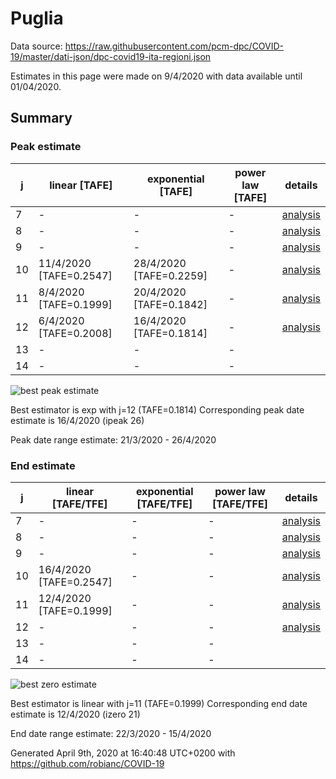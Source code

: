 # Puglia


Data source: https://raw.githubusercontent.com/pcm-dpc/COVID-19/master/dati-json/dpc-covid19-ita-regioni.json

Estimates in this page were made on 9/4/2020 with data available until 01/04/2020.


## Summary 

### Peak estimate 
|j|linear [TAFE]|exponential [TAFE]|power law [TAFE]|details|
|---|----|-----------|---------|-------|
|7|-|-|-|[analysis](COVID-19_puglia_j7_2020-04-01.md)|
|8|-|-|-|[analysis](COVID-19_puglia_j8_2020-04-01.md)|
|9|-|-|-|[analysis](COVID-19_puglia_j9_2020-04-01.md)|
|10|11/4/2020 [TAFE=0.2547]|28/4/2020 [TAFE=0.2259]|-|[analysis](COVID-19_puglia_j10_2020-04-01.md)|
|11|8/4/2020 [TAFE=0.1999]|20/4/2020 [TAFE=0.1842]|-|[analysis](COVID-19_puglia_j11_2020-04-01.md)|
|12|6/4/2020 [TAFE=0.2008]|16/4/2020 [TAFE=0.1814]|-|[analysis](COVID-19_puglia_j12_2020-04-01.md)|
|13|-|-|-||
|14|-|-|-||

![best peak estimate](COVID-19_puglia_j12_2020-04-01.png)

Best estimator is exp with j=12 (TAFE=0.1814)
Corresponding peak date estimate is 16/4/2020 (ipeak 26)


Peak date range estimate: 21/3/2020 - 26/4/2020

### End estimate 
|j|linear [TAFE/TFE]|exponential [TAFE/TFE]|power law [TAFE/TFE]|details|
|---|----|-----------|---------|-------|
|7|-|-|-|[analysis](COVID-19_puglia_j7_2020-04-01.md)|
|8|-|-|-|[analysis](COVID-19_puglia_j8_2020-04-01.md)|
|9|-|-|-|[analysis](COVID-19_puglia_j9_2020-04-01.md)|
|10|16/4/2020 [TAFE=0.2547]|-|-|[analysis](COVID-19_puglia_j10_2020-04-01.md)|
|11|12/4/2020 [TAFE=0.1999]|-|-|[analysis](COVID-19_puglia_j11_2020-04-01.md)|
|12|-|-|-|[analysis](COVID-19_puglia_j12_2020-04-01.md)|
|13|-|-|-||
|14|-|-|-||

![best zero estimate](COVID-19_puglia_j11_2020-04-01.png)

Best estimator is linear with j=11 (TAFE=0.1999)
Corresponding end date estimate is 12/4/2020 (izero 21)


End date range estimate: 22/3/2020 - 15/4/2020

Generated April 9th, 2020 at 16:40:48 UTC+0200 with https://github.com/robianc/COVID-19
